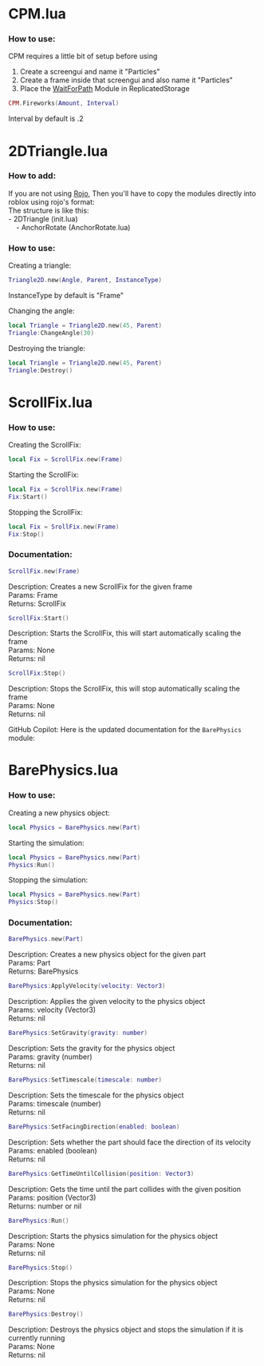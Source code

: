 # CPM.lua
### How to use:

CPM requires a little bit of setup before using
1. Create a screengui and name it "Particles"
2. Create a frame inside that screengui and also name it "Particles"
3. Place the [WaitForPath](https://devforum.roblox.com/uploads/short-url/mUXElMJBOjChH6mSyJAim7d0m5p.rbxmx) Module in ReplicatedStorage

```lua
CPM.Fireworks(Amount, Interval)
```
Interval by default is .2

# 2DTriangle.lua
### How to add:

If you are not using [Rojo](https://rojo.space/), Then you'll have to copy the modules directly into roblox using rojo's format:
<br />The structure is like this:
<br />- 2DTriangle (init.lua)
<br />&nbsp;&nbsp;&nbsp;&nbsp;- AnchorRotate (AnchorRotate.lua)
 
### How to use:

Creating a triangle:
```lua
Triangle2D.new(Angle, Parent, InstanceType)
```
InstanceType by default is "Frame"

Changing the angle:
```lua
local Triangle = Triangle2D.new(45, Parent)
Triangle:ChangeAngle(30)
```

Destroying the triangle:
```lua
local Triangle = Triangle2D.new(45, Parent)
Triangle:Destroy()
```

# ScrollFix.lua
### How to use:

Creating the ScrollFix:
```lua
local Fix = ScrollFix.new(Frame)
```

Starting the ScrollFix:
```lua
local Fix = ScrollFix.new(Frame)
Fix:Start()
```

Stopping the ScrollFix:
```lua
local Fix = SrollFix.new(Frame)
Fix:Stop()
```

### Documentation:

```lua
ScrollFix.new(Frame)
```
Description: Creates a new ScrollFix for the given frame
<br>Params: Frame
<br>Returns: ScrollFix

```lua
ScrollFix:Start()
```
Description: Starts the ScrollFix, this will start automatically scaling the frame
<br>Params: None
<br>Returns: nil 

```lua
ScrollFix:Stop()
```
Description: Stops the ScrollFix, this will stop automatically scaling the frame
<br>Params: None
<br>Returns: nil 

GitHub Copilot: Here is the updated documentation for the `BarePhysics` module:

# BarePhysics.lua
### How to use:

Creating a new physics object:
```lua
local Physics = BarePhysics.new(Part)
```

Starting the simulation:
```lua
local Physics = BarePhysics.new(Part)
Physics:Run()
```

Stopping the simulation:
```lua
local Physics = BarePhysics.new(Part)
Physics:Stop()
```

### Documentation:

```lua
BarePhysics.new(Part)
```
Description: Creates a new physics object for the given part
<br>Params: Part
<br>Returns: BarePhysics

```lua
BarePhysics:ApplyVelocity(velocity: Vector3)
```
Description: Applies the given velocity to the physics object
<br>Params: velocity (Vector3)
<br>Returns: nil

```lua
BarePhysics:SetGravity(gravity: number)
```
Description: Sets the gravity for the physics object
<br>Params: gravity (number)
<br>Returns: nil

```lua
BarePhysics:SetTimescale(timescale: number)
```
Description: Sets the timescale for the physics object
<br>Params: timescale (number)
<br>Returns: nil

```lua
BarePhysics:SetFacingDirection(enabled: boolean)
```
Description: Sets whether the part should face the direction of its velocity
<br>Params: enabled (boolean)
<br>Returns: nil

```lua
BarePhysics:GetTimeUntilCollision(position: Vector3)
```
Description: Gets the time until the part collides with the given position
<br>Params: position (Vector3)
<br>Returns: number or nil

```lua
BarePhysics:Run()
```
Description: Starts the physics simulation for the physics object
<br>Params: None
<br>Returns: nil

```lua
BarePhysics:Stop()
```
Description: Stops the physics simulation for the physics object
<br>Params: None
<br>Returns: nil

```lua
BarePhysics:Destroy()
```
Description: Destroys the physics object and stops the simulation if it is currently running
<br>Params: None
<br>Returns: nil
